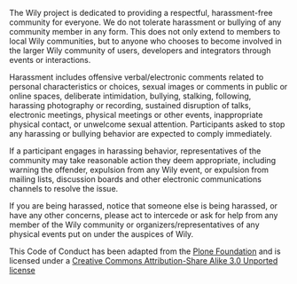 The Wily project is dedicated to providing a respectful, harassment-free community for everyone. We do not tolerate harassment or bullying of any community member in any form. This does not only extend to members to local Wily communities, but to anyone who chooses to become involved in the larger Wily community of users, developers and integrators through events or interactions.

Harassment includes offensive verbal/electronic comments related to personal characteristics or choices, sexual images or comments in public or online spaces, deliberate intimidation, bullying, stalking, following, harassing photography or recording, sustained disruption of talks, electronic meetings, physical meetings or other events, inappropriate physical contact, or unwelcome sexual attention. Participants asked to stop any harassing or bullying behavior are expected to comply immediately.

If a participant engages in harassing behavior, representatives of the community may take reasonable action they deem appropriate, including warning the offender, expulsion from any Wily event, or expulsion from mailing lists, discussion boards and other electronic communications channels to resolve the issue.

If you are being harassed, notice that someone else is being harassed, or have any other concerns, please act to intercede or ask for help from any member of the Wily community or organizers/representatives of any physical events put on under the auspices of Wily.

This Code of Conduct has been adapted from the [Plone Foundation](http://plone.org/foundation/materials/foundation-resolutions/code-of-conduct) and is licensed under a [Creative Commons Attribution-Share Alike 3.0 Unported license](http://creativecommons.org/licenses/by-sa/3.0/)
